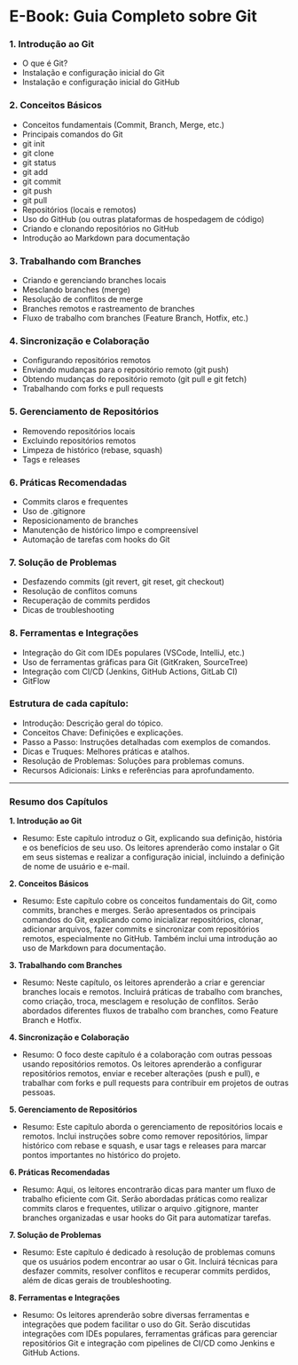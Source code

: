 # E-Book: Guia Completo sobre Git

### 1. Introdução ao Git
- O que é Git?
- Instalação e configuração inicial do Git
- Instalação e configuração inicial do GitHub

### 2. Conceitos Básicos
- Conceitos fundamentais (Commit, Branch, Merge, etc.)
- Principais comandos do Git
- git init
- git clone
- git status
- git add
- git commit
- git push
- git pull
- Repositórios (locais e remotos)
- Uso do GitHub (ou outras plataformas de hospedagem de código)
- Criando e clonando repositórios no GitHub
- Introdução ao Markdown para documentação

### 3. Trabalhando com Branches
- Criando e gerenciando branches locais
- Mesclando branches (merge)
- Resolução de conflitos de merge
- Branches remotos e rastreamento de branches
- Fluxo de trabalho com branches (Feature Branch, Hotfix, etc.)

### 4. Sincronização e Colaboração
- Configurando repositórios remotos
- Enviando mudanças para o repositório remoto (git push)
- Obtendo mudanças do repositório remoto (git pull e git fetch)
- Trabalhando com forks e pull requests

### 5. Gerenciamento de Repositórios
- Removendo repositórios locais
- Excluindo repositórios remotos
- Limpeza de histórico (rebase, squash)
- Tags e releases

### 6. Práticas Recomendadas
- Commits claros e frequentes
- Uso de .gitignore
- Reposicionamento de branches
- Manutenção de histórico limpo e compreensível
- Automação de tarefas com hooks do Git

### 7. Solução de Problemas
- Desfazendo commits (git revert, git reset, git checkout)
- Resolução de conflitos comuns
- Recuperação de commits perdidos
- Dicas de troubleshooting

### 8. Ferramentas e Integrações
- Integração do Git com IDEs populares (VSCode, IntelliJ, etc.)
- Uso de ferramentas gráficas para Git (GitKraken, SourceTree)
- Integração com CI/CD (Jenkins, GitHub Actions, GitLab CI)
- GitFlow

### Estrutura de cada capítulo:
- Introdução: Descrição geral do tópico.
- Conceitos Chave: Definições e explicações.
- Passo a Passo: Instruções detalhadas com exemplos de comandos.
- Dicas e Truques: Melhores práticas e atalhos.
- Resolução de Problemas: Soluções para problemas comuns.
- Recursos Adicionais: Links e referências para aprofundamento.


-----

### Resumo dos Capítulos

**1. Introdução ao Git**
- Resumo: Este capítulo introduz o Git, explicando sua definição, história e os benefícios de seu uso. Os leitores aprenderão como instalar o Git em seus sistemas e realizar a configuração inicial, incluindo a definição de nome de usuário e e-mail.

**2. Conceitos Básicos**
- Resumo: Este capítulo cobre os conceitos fundamentais do Git, como commits, branches e merges. Serão apresentados os principais comandos do Git, explicando como inicializar repositórios, clonar, adicionar arquivos, fazer commits e sincronizar com repositórios remotos, especialmente no GitHub. Também inclui uma introdução ao uso de Markdown para documentação.

**3. Trabalhando com Branches**
- Resumo: Neste capítulo, os leitores aprenderão a criar e gerenciar branches locais e remotos. Incluirá práticas de trabalho com branches, como criação, troca, mesclagem e resolução de conflitos. Serão abordados diferentes fluxos de trabalho com branches, como Feature Branch e Hotfix.

**4. Sincronização e Colaboração**
- Resumo: O foco deste capítulo é a colaboração com outras pessoas usando repositórios remotos. Os leitores aprenderão a configurar repositórios remotos, enviar e receber alterações (push e pull), e trabalhar com forks e pull requests para contribuir em projetos de outras pessoas.

**5. Gerenciamento de Repositórios**
- Resumo: Este capítulo aborda o gerenciamento de repositórios locais e remotos. Inclui instruções sobre como remover repositórios, limpar histórico com rebase e squash, e usar tags e releases para marcar pontos importantes no histórico do projeto.

**6. Práticas Recomendadas**
- Resumo: Aqui, os leitores encontrarão dicas para manter um fluxo de trabalho eficiente com Git. Serão abordadas práticas como realizar commits claros e frequentes, utilizar o arquivo .gitignore, manter branches organizadas e usar hooks do Git para automatizar tarefas.

**7. Solução de Problemas**
- Resumo: Este capítulo é dedicado à resolução de problemas comuns que os usuários podem encontrar ao usar o Git. Incluirá técnicas para desfazer commits, resolver conflitos e recuperar commits perdidos, além de dicas gerais de troubleshooting.

**8. Ferramentas e Integrações**
- Resumo: Os leitores aprenderão sobre diversas ferramentas e integrações que podem facilitar o uso do Git. Serão discutidas integrações com IDEs populares, ferramentas gráficas para gerenciar repositórios Git e integração com pipelines de CI/CD como Jenkins e GitHub Actions.